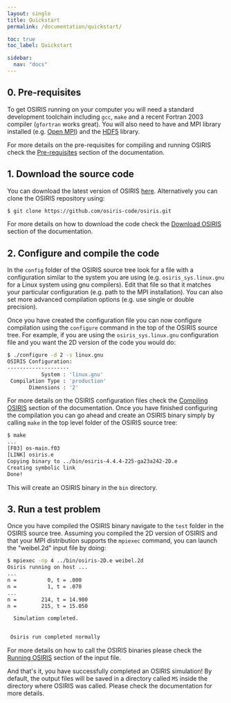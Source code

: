 ```yaml
---
layout: single
title: Quickstart
permalink: /documentation/quickstart/

toc: true
toc_label: Quickstart

sidebar:
  nav: "docs"
---
```


## 0. Pre-requisites

To get OSIRIS running on your computer you will need a standard development toolchain including `gcc`, `make` and a recent Fortran 2003 compiler (`gfortran` works great). You will also need to have and MPI library installed (e.g. [Open MPI](https://www.open-mpi.org)) and the [HDF5](https://www.hdfgroup.org/solutions/hdf5/) library.

For more details on the pre-requisites for compiling and running OSIRIS check the [Pre-requisites](/documentation/pre_requisites/) section of the documentation.

## 1. Download the source code

You can download the latest version of OSIRIS [here](https://latest.tar.gz2). Alternatively you can clone the OSIRIS repository using:

```bash
$ git clone https://github.com/osiris-code/osiris.git
```

For more details on how to download the code check the [Download OSIRIS](/download/) section of the documentation.

## 2. Configure and compile the code

In the `config` folder of the OSIRIS source tree look for a file with a configuration similar to the system you are using (e.g. `osiris_sys.linux.gnu` for a Linux system using gnu compilers). Edit that file so that it matches your particular configuration (e.g. path to the MPI installation). You can also set more advanced compilation options (e.g. use single or double precision).

Once you have created the configuration file you can now configure compilation using the `configure` command in the top of the OSIRIS source tree. For example, if you are using the `osiris_sys.linux.gnu` configuration file and you want the 2D version of the code you would do:

```bash
$ ./configure -d 2 -s linux.gnu
OSIRIS Configuration:
--------------------
           System : 'linux.gnu'
 Compilation Type : 'production'
       Dimensions : '2'
```

For more details on the OSIRIS configuration files check the [Compiling OSIRIS](/documentation/compile) section of the documentation. Once you have finished configuring the compilation you can go ahead and create an OSIRIS binary simply by calling `make` in the top level folder of the OSIRIS source tree:

```bash
$ make
...
[F03] os-main.f03
[LINK] osiris.e
Copying binary to ../bin/osiris-4.4.4-225-ga23a242-2D.e
Creating symbolic link
Done!
```

This will create an OSIRIS binary in the `bin` directory.

## 3. Run a test problem

Once you have compiled the OSIRIS binary navigate to the `test` folder in the OSIRIS source tree. Assuming you compiled the 2D version of OSIRIS and that your MPI distribution supports the `mpiexec` command, you can launch the "weibel.2d" input file by doing:

```bash
$ mpiexec -np 4 ../bin/osiris-2D.e weibel.2d
Osiris running on host ...
...
n =          0, t = .000
n =          1, t = .070
...
n =        214, t = 14.980
n =        215, t = 15.050

  Simulation completed.


 Osiris run completed normally
```

For more details on how to call the OSIRIS binaries please check the [Running OSIRIS](/documentation/run) section of the input file.

And that's it, you have successfully completed an OSIRIS simulation! By default, the output files will be saved in a directory called `MS` inside the directory where OSIRIS was called. Please check the documentation for more details.

